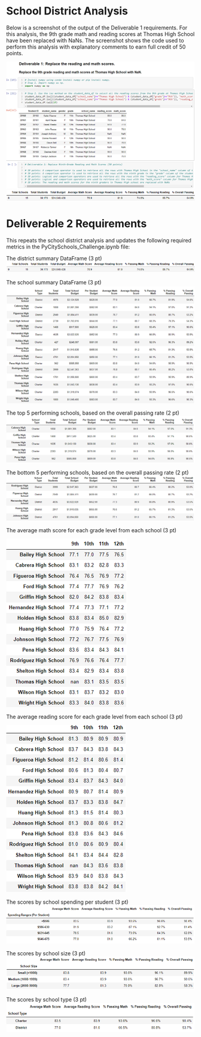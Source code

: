 # School District Analysis
Below is a screenshot of the output of the Deliverable 1 requirements. For this analysis, the 9th grade math and reading scores at Thomas High School have been replaced with NaNs. The screenshot shows the code used to perform this analysis with explanatory comments to earn full credit of 50 points.

![LinkedImage](Resources/Replace_the_9th_grade_reading_and_math_scores_at_Thomas_High_School_with_NaN.png)
![LinkedImage](Resources/District_Summary_DataFrame.png)

# Deliverable 2 Requirements
This repeats the school district analysis and updates the following required metrics in the PyCitySchools_Challenge.ipynb file:

The district summary DataFrame (3 pt)
![LinkedImage](Resources/District_Summary_DataFrame.png)

The school summary DataFrame (3 pt)
![LinkedImage](Resources/School_Summary_DataFrame.png)

The top 5 performing schools, based on the overall passing rate (2 pt)
![LinkedImage](Resources/Top_5_performing_schools_based_on_overall_passing_rate.png)

The bottom 5 performing schools, based on the overall passing rate (2 pt)
![LinkedImage](Resources/Bottom_5_performing_schools_based_on_overall_passing_rate.png)

The average math score for each grade level from each school (3 pt)

![LinkedImage](Resources/Average_math_score_for_each_grade_level_from_each_school.png)

The average reading score for each grade level from each school (3 pt)

![LinkedImage](Resources/Average_reading_score_for_each_grade_level_from_each_school.png)

The scores by school spending per student (3 pt)
![LinkedImage](Resources/Scores_by_school_spending_per_student.png)

The scores by school size (3 pt)
![LinkedImage](Resources/Scores_by_school_size.png)

The scores by school type (3 pt)
![LinkedImage](Resources/Scores_by_school_type.png)
